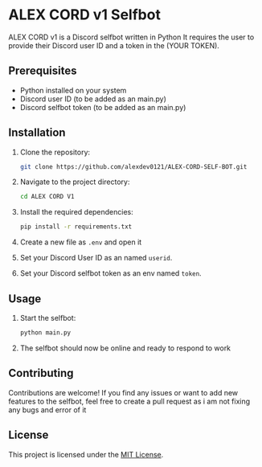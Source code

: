 # ALEX CORD v1 Selfbot

ALEX CORD v1 is a Discord selfbot written in Python 
It requires the user to provide their Discord user ID and a token in the (YOUR TOKEN).

## Prerequisites

- Python installed on your system
- Discord user ID (to be added as an main.py)
- Discord selfbot token (to be added as an main.py)

## Installation

1. Clone the repository:

   ```bash
   git clone https://github.com/alexdev0121/ALEX-CORD-SELF-BOT.git
   ```
  
   
3. Navigate to the project directory:

   ```bash
   cd ALEX CORD V1
   ```

4. Install the required dependencies:

   ```bash
   pip install -r requirements.txt
   ```

5. Create a new file as `.env` and open it

6. Set your Discord User ID as an  named `userid`.

7. Set your Discord selfbot token as an env named `token`.

## Usage

1. Start the selfbot:

   ```bash
   python main.py
   ```

2. The selfbot should now be online and ready to respond to work

## Contributing

Contributions are welcome! If you find any issues or want to add new features to the selfbot, feel free to create a pull request as i am not fixing any bugs and error of it

## License

This project is licensed under the [MIT License](LICENSE).
